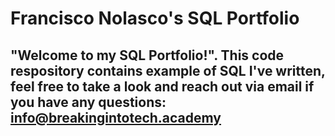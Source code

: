 # Francisco Nolasco's SQL Portfolio

## "Welcome to my SQL Portfolio!". This code respository contains example of SQL I've written, feel free to take a look and reach out via email if you have any questions: info@breakingintotech.academy
